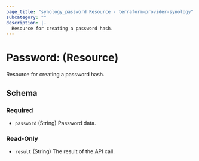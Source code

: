```yaml
---
page_title: "synology_password Resource - terraform-provider-synology"
subcategory: ""
description: |-
  Resource for creating a password hash.
---
```


# Password: (Resource)

Resource for creating a password hash.



<!-- schema generated by tfplugindocs -->
## Schema

### Required

- `password` (String) Password data.

### Read-Only

- `result` (String) The result of the API call.